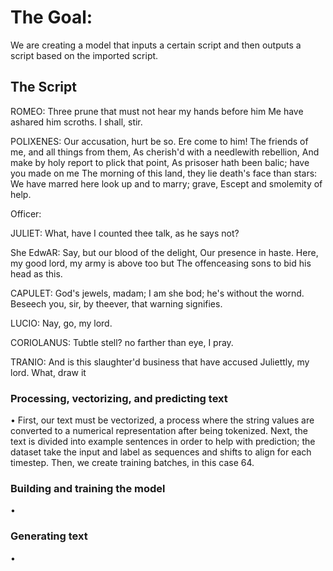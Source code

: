 # The Goal:

We are creating a model that inputs a certain script and then outputs a script based on the imported script. 


## The Script

ROMEO:
Three prune that must not hear my hands before him
Me have ashared him scroths. I shall, stir.

POLIXENES:
Our accusation, hurt be so. Ere come to him!
The friends of me, and all things from them,
As cherish'd with a needlewith rebellion,
And make by holy report to plick that point,
As prisoser hath been balic; have you made on me
The morning of this land, they lie death's face than stars:
We have marred here look up and to marry; grave,
Escept and smolemity of help.

Officer:

JULIET:
What, have I counted thee talk, as he says not?

She EdwAR:
Say, but our blood of the delight,
Our presence in haste.
Here, my good lord, my army is above too but
The offenceasing sons to bid his head as this.

CAPULET:
God's jewels, madam; I am she bod; he's without the
wornd. Beseech you, sir, by theever, that warning signifies.

LUCIO:
Nay, go, my lord.

CORIOLANUS:
Tubtle stell? no farther than eye, I pray.

TRANIO:
And is this slaughter'd business that have accused
Juliettly, my lord. What, draw it




### Processing, vectorizing, and predicting text

• First, our text must be vectorized, a process where the string values are converted to a numerical representation after being tokenized. Next, the text is divided into example sentences in order to help with prediction; the dataset take the input and label as sequences and shifts to align for each timestep. Then, we create training batches, in this case 64.

### Building and training the model

•

### Generating text

•